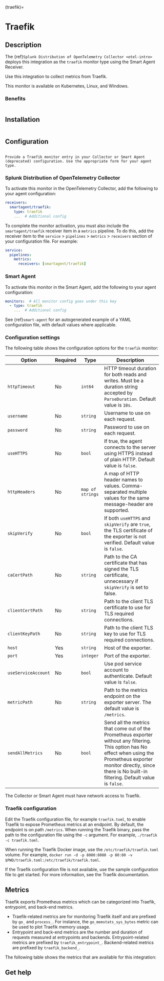 (traefik)=

# Traefik
<meta name="description" content="Documentation on the traefik monitor">

## Description

The {ref}`Splunk Distribution of OpenTelemetry Collector <otel-intro>` deploys this integration as the `traefik` monitor type using the Smart Agent Receiver.

Use this integration to collect metrics from Traefik.

This monitor is available on Kubernetes, Linux, and Windows.

### Benefits

```{include} /_includes/benefits.md
```

## Installation

```{include} /_includes/collector-installation.md
```

## Configuration

```{include} /_includes/configuration.md
```

```{note}
Provide a Traefik monitor entry in your Collector or Smart Agent (deprecated) configuration. Use the appropriate form for your agent type.
```

### Splunk Distribution of OpenTelemetry Collector

To activate this monitor in the OpenTelemetry Collector, add the following to your agent configuration:

```yaml
receivers:
  smartagent/traefik:
    type: traefik
    ...  # Additional config
```

To complete the monitor activation, you must also include the `smartagent/traefik` receiver item in a `metrics` pipeline. To do this, add the receiver item to the `service` > `pipelines` > `metrics` > `receivers` section of your configuration file. For example:

```yaml
service:
  pipelines:
    metrics:
      receivers: [smartagent/traefik]
```

### Smart Agent

To activate this monitor in the Smart Agent, add the following to your agent configuration:

```yaml
monitors:  # All monitor config goes under this key
  - type: traefik
    ...  # Additional config
```

See {ref}`smart-agent` for an autogenerated example of a YAML configuration file, with default values where applicable.

### Configuration settings

The following table shows the configuration options for the `traefik` monitor:

| Option | Required | Type | Description |
| --- | --- | --- | --- |
| `httpTimeout` | No | `int64` | HTTP timeout duration for both reads and writes. Must be a duration string accepted by `ParseDuration`. Default value is `10s`. |
| `username` | No | `string` | Username to use on each request. |
| `password` | No | `string` | Password to use on each request. |
| `useHTTPS` | No | `bool` | If true, the agent connects to the server using HTTPS instead of plain HTTP. Default value is `false`. |
| `httpHeaders` | No | `map of strings` | A map of HTTP header names to values. Comma-separated multiple values for the same message-header are supported. |
| `skipVerify` | No | `bool` | If both `useHTTPS` and `skipVerify` are `true`, the TLS certificate of the exporter is not verified. Default value is `false`. |
| `caCertPath` | No | `string` | Path to the CA certificate that has signed the TLS certificate, unnecessary if `skipVerify` is set to false. |
| `clientCertPath` | No | `string` | Path to the client TLS certificate to use for TLS required connections. |
| `clientKeyPath` | No | `string` | Path to the client TLS key to use for TLS required connections. |
| `host` | Yes | `string` | Host of the exporter. |
| `port` | Yes | `integer` | Port of the exporter. |
| `useServiceAccount` | No | `bool` | Use pod service account to authenticate. Default value is `false`. |
| `metricPath` | No | `string` | Path to the metrics endpoint on the exporter server. The default value is `/metrics`. |
| `sendAllMetrics` | No | `bool` | Send all the metrics that come out of the Prometheus exporter without any filtering. This option has No effect when using the Prometheus exporter monitor directly, since there is No built-in filtering. Default value is `false`. |
The Collector or Smart Agent must have network access to Traefik.


### Traefik configuration

Edit the Traefik configuration file, for example `traefik.toml`, to enable Traefik to expose Prometheus metrics at an endpoint. By default, the endpoint is on path `/metrics`. When running the Traefik binary, pass the path to the configuration file using the `-c` argument. For example, `./traefik -c traefik.toml`.

When running the Traefik Docker image, use the `/etc/traefik/traefik.toml` volume. For example, `docker run -d -p 8080:8080 -p 80:80 -v $PWD/traefik.toml:/etc/traefik/traefik.toml`.

If the Traefik configuration file is not available, use the sample configuration file to get started. For more information, see the Traefik documentation.

## Metrics

Traefik exports Prometheus metrics which can be categorized into Traefik, entrypoint, and back-end metrics. 

- Traefik-related metrics are for monitoring Traefik itself and are prefixed by `go_` and `process_`. For instance, the `go_memstats_sys_bytes` metric can be used to plot Traefik memory usage. 
- Entrypoint and back-end metrics are the number and duration of requests measured at entrypoints and backends. Entrypoint-related metrics are prefixed by `traefik_entrypoint_`. Backend-related metrics are prefixed by `traefik_backend_`.

The following table shows the metrics that are available for this integration:

<div class="metrics-yaml" url="https://raw.githubusercontent.com/signalfx/integrations/main/traefik/metrics.yaml"></div>

## Get help

```{include} /_includes/troubleshooting.md
```
